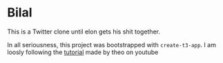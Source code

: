 # Bilal

This is a Twitter clone until elon gets his shit together.

In all seriousness, this project was bootstrapped with `create-t3-app`. I am loosly following the [tutorial](https://youtu.be/YkOSUVzOAA4) made by theo on youtube
